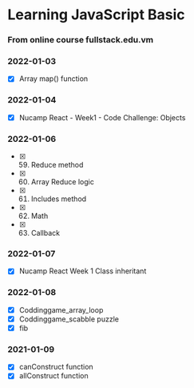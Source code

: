 # Learning JavaScript Basic

### From online course fullstack.edu.vm

### 2022-01-03

-   [x] Array map() function

### 2022-01-04

-   [x] Nucamp React - Week1 - Code Challenge: Objects

### 2022-01-06

-   [x] 59. Reduce method
-   [x] 60. Array Reduce logic
-   [x] 61. Includes method
-   [x] 62. Math
-   [x] 63. Callback

### 2022-01-07

-   [x] Nucamp React Week 1 Class inheritant

### 2022-01-08

-   [x] Coddinggame_array_loop
-   [x] Coddinggame_scabble puzzle
-   [x] fib

### 2021-01-09

-   [x] canConstruct function
-   [x] allConstruct function
